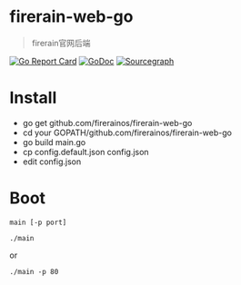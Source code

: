 # firerain-web-go
> firerain官网后端

[![Go Report Card](https://goreportcard.com/badge/github.com/firerainos/firerain-web-go)](https://goreportcard.com/report/github.com/firerainos/firerain-web-go)
[![GoDoc](https://godoc.org/github.com/firerainos/firerain-web-go?status.svg)](https://godoc.org/github.com/firerainos/firerain-web-go)
[![Sourcegraph](https://sourcegraph.com/github.com/firerainos/firerain-web-go/-/badge.svg)](https://sourcegraph.com/github.com/firerainos/firerain-web-go)

# Install
- go get github.com/firerainos/firerain-web-go
- cd your GOPATH/github.com/firerainos/firerain-web-go
- go build main.go
- cp config.default.json config.json
- edit config.json

# Boot
`main [-p port]`

`./main` 

or 

`./main -p 80`
